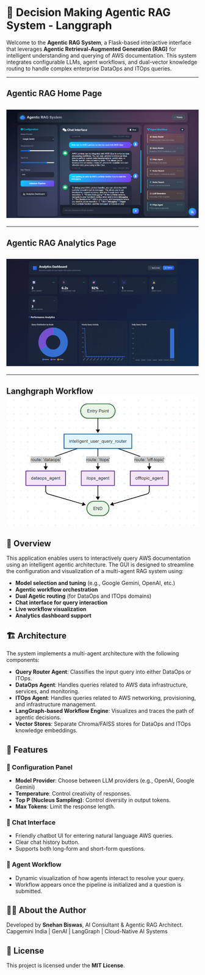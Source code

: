
# 🧠 Decision Making Agentic RAG System - Langgraph

Welcome to the **Agentic RAG System**, a Flask-based interactive interface that leverages **Agentic Retrieval-Augmented Generation (RAG)** for intelligent understanding and querying of AWS documentation. This system integrates configurable LLMs, agent workflows, and dual-vector knowledge routing to handle complex enterprise DataOps and ITOps queries.

---
Agentic RAG Home Page
---
![Agentic RAG UI Home](./assets/interface.png)
---

---
Agentic RAG Analytics Page
---
![Agentic RAG UI Analytics](./assets/analytics.png)
---

---
Langhgraph Workflow
![Agentic Langgraph Workflow](./assets/workflow.png)
---

## 🚀 Overview

This application enables users to interactively query AWS documentation using an intelligent agentic architecture. The GUI is designed to streamline the configuration and visualization of a multi-agent RAG system using:

- **Model selection and tuning** (e.g., Google Gemini, OpenAI, etc.)
- **Agentic workflow orchestration**
- **Dual Agetic routing** (for DataOps and ITOps domains)
- **Chat interface for query interaction**
- **Live workflow visualization**
- **Analytics dashboard support**

## 🏗️ Architecture

The system implements a multi-agent architecture with the following components:

- **Query Router Agent**: Classifies the input query into either DataOps or ITOps.
- **DataOps Agent**: Handles queries related to AWS data infrastructure, services, and monitoring.
- **ITOps Agent**: Handles queries related to AWS networking, provisioning, and infrastructure management.
- **LangGraph-based Workflow Engine**: Visualizes and traces the path of agentic decisions.
- **Vector Stores**: Separate Chroma/FAISS stores for DataOps and ITOps knowledge embeddings.

## 🧩 Features

### 🔧 Configuration Panel

- **Model Provider**: Choose between LLM providers (e.g., OpenAI, Google Gemini)
- **Temperature**: Control creativity of responses.
- **Top P (Nucleus Sampling)**: Control diversity in output tokens.
- **Max Tokens**: Limit the response length.

### 💬 Chat Interface

- Friendly chatbot UI for entering natural language AWS queries.
- Clear chat history button.
- Supports both long-form and short-form questions.

### 🧠 Agent Workflow

- Dynamic visualization of how agents interact to resolve your query.
- Workflow appears once the pipeline is initialized and a question is submitted.

## 🙋‍♂️ About the Author

Developed by **Snehan Biswas**, AI Consultant & Agentic RAG Architect.  
Capgemini India | GenAI | LangGraph | Cloud-Native AI Systems

## 📄 License

This project is licensed under the **MIT License**.
